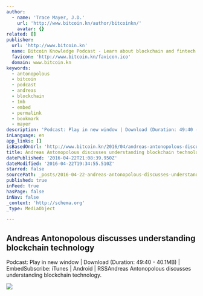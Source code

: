 ```yaml
---
author:
  - name: 'Trace Mayer, J.D.'
    url: 'http://www.bitcoin.kn/author/bitcoinkn/'
    avatar: {}
related: []
publisher:
  url: 'http://www.bitcoin.kn'
  name: Bitcoin Knowledge Podcast - Learn about blockchain and fintech
  favicon: 'http://www.bitcoin.kn/favicon.ico'
  domain: www.bitcoin.kn
keywords:
  - antonopolous
  - bitcoin
  - podcast
  - andreas
  - blockchain
  - 1mb
  - embed
  - permalink
  - bookmark
  - mayer
description: 'Podcast: Play in new window | Download (Duration: 49:40 - 40.1MB) | EmbedSubscribe: iTunes | Android | RSSAndreas Antonopolous discusses understanding blockchain technology.'
inLanguage: en
app_links: []
isBasedOnUrl: 'http://www.bitcoin.kn/2016/04/andreas-antonopolous-discusses-understanding-blockchain-technology/'
title: Andreas Antonopolous discusses understanding blockchain technology
datePublished: '2016-04-22T21:08:39.950Z'
dateModified: '2016-04-22T19:34:55.510Z'
starred: false
sourcePath: _posts/2016-04-22-andreas-antonopolous-discusses-understanding-blockchain-tech.md
published: true
inFeed: true
hasPage: false
inNav: false
_context: 'http://schema.org'
_type: MediaObject

---
```

<article style=""><h1>Andreas Antonopolous discusses understanding blockchain technology</h1><p>Podcast: Play in new window | Download (Duration: 49:40 - 40.1MB) | EmbedSubscribe: iTunes | Android | RSSAndreas Antonopolous discusses understanding blockchain technology.</p><img src="http://www.bitcoin.kn/wp-content/uploads/2015/04/bitcoin-knowledge-header.jpg" /></article>